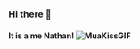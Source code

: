 ### Hi there 👋
#### It is a me Nathan! ![MuaKissGIF](https://github.com/user-attachments/assets/79e75372-b2ad-40f1-936e-6d4eee1f9d5c)


<!--
**sholesy/sholesy** is a ✨ _special_ ✨ repository because its `README.md` (this file) appears on your GitHub profile.

Here are some ideas to get you started:

- 🔭 I’m currently working on ...
- 🌱 I’m currently learning ...
- 👯 I’m looking to collaborate on ...
- 🤔 I’m looking for help with ...
- 💬 Ask me about ...
- 📫 How to reach me: ...
- 😄 Pronouns: ...
- ⚡ Fun fact: ...
-->
